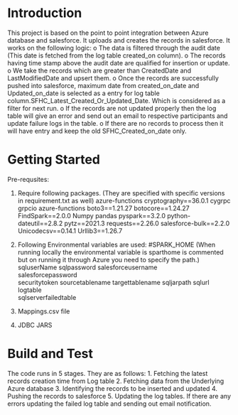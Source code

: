# Introduction 
This project is based on the point to point integration between Azure database and salesforce. It uploads and creates the records in salesforce. It works on the following logic:
o	The data is filtered through the audit date (This date is fetched from the log table created_on column). 
o	The records having time stamp above the audit date are qualified for insertion or update.
o	We take the records which are greater than CreatedDate and LastModifiedDate and upsert them.
o	Once the records are successfully pushed into salesforce, maximum date from created_on_date and Updated_on_date is selected as a entry for log table column.SFHC_Latest_Created_Or_Updated_Date. Which is considered as a filter for next run.
o	If the records are not updated properly then the log table will give an error and send out an email to respective participants and update failure logs in the table. 
o	If there are no records to process then it will have entry and keep the old SFHC_Created_on_date only.


# Getting Started
Pre-requsites:
1) Require following packages. (They are specified with specific versions in requirement.txt as well)
    azure-functions
    cryptography==36.0.1
    cygrpc
    grpcio
    azure-functions
    boto3==1.21.27
    botocore==1.24.27
    FindSpark==2.0.0
    Numpy
    pandas
    pyspark==3.2.0
    python-dateutil==2.8.2
    pytz==2021.3
    requests==2.26.0
    salesforce-bulk==2.2.0
    Unicodecsv==0.14.1
    Urllib3==1.26.7

2) Following Environmental variables are used:
        #SPARK_HOME (When running locally the environmental variable is sparthome is commented but on running it through Azure you need to specify the path.)
        sqluserName 
        sqlpassword
        salesforceusername  
        salesforcepassword  
        securitytoken 
        sourcetablename 
        targettablename 
        sqljarpath
        sqlurl 
        logtable  
        sqlserverfailedtable 
3) Mappings.csv file
4) JDBC JARS


# Build and Test
The code runs in 5 stages. They are as follows:
    1. Fetching the latest records creation time from Log table
    2. Fetching data from the Underlying Azure database
    3. Identifying the records to be inserted and updated
    4. Pushing the records to salesforce
    5. Updating the log tables. If there are any errors updating the failed log table and sending out email notification.

